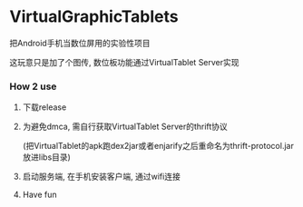 # VirtualGraphicTablets
把Android手机当数位屏用的实验性项目

这玩意只是加了个图传, 数位板功能通过VirtualTablet Server实现

### How 2 use

1. 下载release

2. 为避免dmca, 需自行获取VirtualTablet Server的thrift协议

   (把VirtualTablet的apk跑dex2jar或者enjarify之后重命名为thrift-protocol.jar放进libs目录)

3. 启动服务端, 在手机安装客户端, 通过wifi连接

4. Have fun

